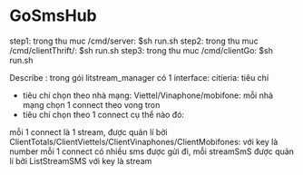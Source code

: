 # GoSmsHub
step1: trong thu muc /cmd/server: $sh run.sh
step2: trong thu muc /cmd/clientThrift/: $sh run.sh
step3: trong thu muc /cmd/clientGo: $sh run.sh

Describe : trong gói litstream_manager có 1 interface: citieria: tiêu chí
+ tiêu chí chọn theo nhà mạng: Viettel/Vinaphone/mobifone: mỗi nhà mạng chọn 1 connect theo vong tron
+ tiêu chí chọn theo 1 connect cụ thể nào đó:

mỗi 1 connect là 1 stream, được quản lí bởi ClientTotals/ClientViettels/ClientVinaphones/ClientMobifones: với key là number
mỗi 1 connect có nhiều sms được gửi đi, mỗi streamSmS được quản lí bởi ListStreamSMS với key là stream
